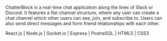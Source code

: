 ChatterBlock is a real-time chat application along the lines of Slack or Discord. It features a flat channel structure, where any user can create a chat channel which other users can see, join, and subscribe to. Users can also send direct messages and form friend relationships with each other.

React.js | Node.js | Socket.io | Express | PostreSQL | HTML5 | CSS3 